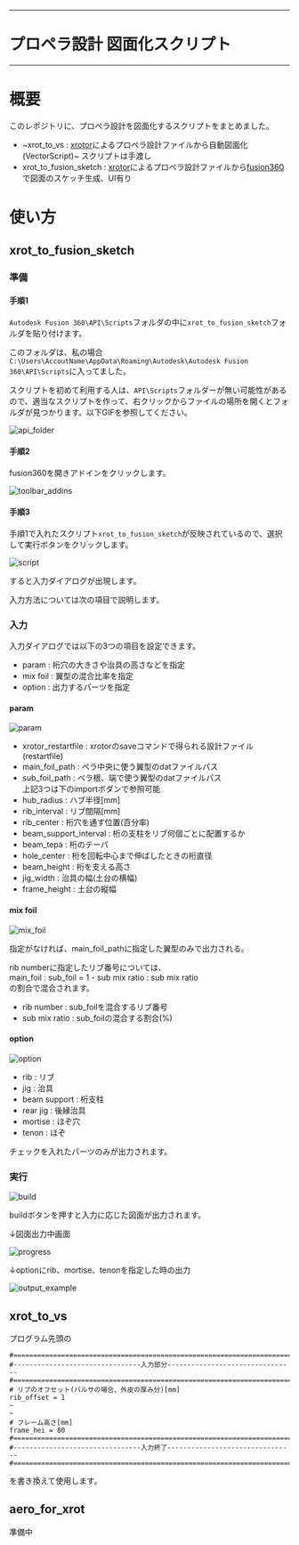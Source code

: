 -----------
# プロペラ設計 図面化スクリプト
-----------
# 概要
このレポジトリに、プロペラ設計を図面化するスクリプトをまとめました。
- ~xrot_to_vs : [xrotor](http://web.mit.edu/drela/Public/web/xrotor/)によるプロペラ設計ファイルから自動図面化(VectorScript)~ スクリプトは手渡し
- xrot_to_fusion_sketch : [xrotor](http://web.mit.edu/drela/Public/web/xrotor/)によるプロペラ設計ファイルから[fusion360](https://www.autodesk.co.jp/products/fusion-360/overview)で図面のスケッチ生成、UI有り

# 使い方
## xrot_to_fusion_sketch
### 準備
#### 手順1
`Autodesk Fusion 360\API\Scripts`フォルダの中に`xrot_to_fusion_sketch`フォルダを貼り付けます。

このフォルダは、私の場合`C:\Users\AccoutName\AppData\Roaming\Autodesk\Autodesk Fusion 360\API\Scripts`に入ってました。

スクリプトを初めて利用する人は、`API\Scripts`フォルダーが無い可能性があるので、適当なスクリプトを作って、右クリックからファイルの場所を開くとフォルダが見つかります。以下GIFを参照してください。

![api_folder](./picture/api_folder.gif)
#### 手順2
fusion360を開きアドインをクリックします。

![toolbar_addins](./picture/toolbar_addins.png)

#### 手順3
手順1で入れたスクリプト`xrot_to_fusion_sketch`が反映されているので、選択して実行ボタンをクリックします。

![script](./picture/script_and_addins.png)

すると入力ダイアログが出現します。

入力方法については次の項目で説明します。

### 入力
入力ダイアログでは以下の3つの項目を設定できます。
- param : 桁穴の大きさや治具の高さなどを指定
- mix foil : 翼型の混合比率を指定
- option : 出力するパーツを指定
#### param
![param](./picture/input_param.png)
- xrotor_restartfile : xrotorのsaveコマンドで得られる設計ファイル(restartfile)
- main_foil_path : ペラ中央に使う翼型のdatファイルパス
- sub_foil_path : ペラ根、端で使う翼型のdatファイルパス\
上記3つは下のimportボダンで参照可能
- hub_radius : ハブ半径[mm]
- rib_interval : リブ間隔[mm]
- rib_center : 桁穴を通す位置(百分率)
- beam_support_interval : 桁の支柱をリブ何個ごとに配置するか
- beam_tepa : 桁のテーパ
- hole_center : 桁を回転中心まで伸ばしたときの桁直径
- beam_height : 桁を支える高さ
- jig_width : 治具の幅(土台の横幅)
- frame_height : 土台の縦幅
#### mix foil
![mix_foil](./picture/input_mix.png)

指定がなければ、main_foil_pathに指定した翼型のみで出力される。

rib numberに指定したリブ番号については、\
main_foil : sub_foil = 1 - sub mix ratio : sub mix ratio\
の割合で混合されます。

- rib number : sub_foilを混合するリブ番号
- sub mix ratio : sub_foilの混合する割合(%)
#### option
![option](./picture/input_option.png)
- rib : リブ
- jig : 治具
- beam support : 桁支柱
- rear jig : 後縁治具
- mortise : ほぞ穴
- tenon : ほぞ

チェックを入れたパーツのみが出力されます。
### 実行
![build](./picture/input_build.png)

buildボタンを押すと入力に応じた図面が出力されます。

↓図面出力中画面

![progress](./picture/progress.jpg)

↓optionにrib、mortise、tenonを指定した時の出力

![output_example](./picture/rib_tenon_mortise_output.jpg)
## xrot_to_vs
プログラム先頭の
```
#=======================================================================
#--------------------------------入力部分--------------------------------
#=======================================================================
# リブのオフセット(バルサの場合、外皮の厚み分)[mm]
rib_offset = 1
~
~
# フレーム高さ[mm]
frame_hei = 80
#=======================================================================
#--------------------------------入力終了--------------------------------
#=======================================================================
```
を書き換えて使用します。
## aero_for_xrot
準備中
